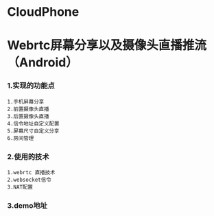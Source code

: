 # CloudPhone

# Webrtc屏幕分享以及摄像头直播推流（Android）

### 1.实现的功能点

```
1.手机屏幕分享
2.前置摄像头直播
3.后置摄像头直播
4.信令地址自定义配置
5.屏幕尺寸自定义分享
6.房间管理
```

### 2.使用的技术

```
1.webrtc 直播技术
2.websocket信令
3.NAT配置
```

### 3.demo地址




